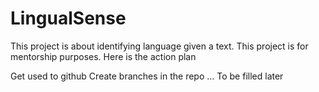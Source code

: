 # LingualSense
This project is about identifying language given a text. This project is for mentorship purposes.
Here is the action plan

Get used to github
Create branches in the repo
... To be filled later




